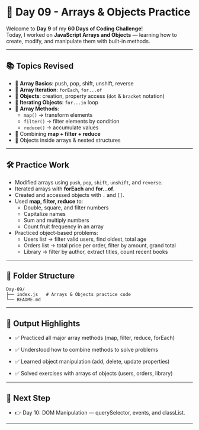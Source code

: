 # 📘 Day 09 - Arrays & Objects Practice

Welcome to **Day 9** of my **60 Days of Coding Challenge**!  
Today, I worked on **JavaScript Arrays and Objects** — learning how to create, modify, and manipulate them with built-in methods.

---

## 📚 Topics Revised
- 🔹 **Array Basics**: push, pop, shift, unshift, reverse
- 🔹 **Array Iteration**: `forEach`, `for...of`
- 🔹 **Objects**: creation, property access (`dot` & `bracket` notation)
- 🔹 **Iterating Objects**: `for...in` loop
- 🔹 **Array Methods**:
  - `map()` → transform elements
  - `filter()` → filter elements by condition
  - `reduce()` → accumulate values
- 🔹 Combining **map + filter + reduce**
- 🔹 Objects inside arrays & nested structures

---

## 🛠️ Practice Work
- Modified arrays using `push`, `pop`, `shift`, `unshift`, and `reverse`.  
- Iterated arrays with **forEach** and **for...of**.  
- Created and accessed objects with `.` and `[]`.  
- Used **map, filter, reduce** to:
  - Double, square, and filter numbers
  - Capitalize names
  - Sum and multiply numbers
  - Count fruit frequency in an array  
- Practiced object-based problems:
  - Users list → filter valid users, find oldest, total age  
  - Orders list → total price per order, filter by amount, grand total  
  - Library → filter by author, extract titles, count recent books  

---

## 📂 Folder Structure

```plaintext
Day-09/
├── index.js   # Arrays & Objects practice code
└── README.md
```
---
## 🚀 Output Highlights

- ✅ Practiced all major array methods (map, filter, reduce, forEach)

- ✅ Understood how to combine methods to solve problems

- ✅ Learned object manipulation (add, delete, update properties)

- ✅ Solved exercises with arrays of objects (users, orders, library)

---

## 🔗 Next Step

- 👉 Day 10: DOM Manipulation — querySelector, events, and classList.

---